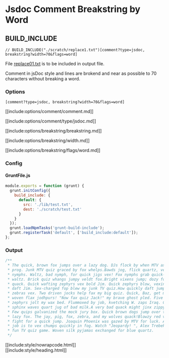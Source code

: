 # Jsdoc Comment Breakstring by Word

## BUILD_INCLUDE

<div class="nowrapcode">

```text
// BUILD_INCLUDE("./scratch/replace1.txt")[comment?type=jsdoc, breakstring?width=70&flags=word]
```

</div>

File [replace01.txt](replacements/replace01.txt.html) is to be included in output file.

Comment in jsDoc style and lines are brokend and near as possible to 70 characters without breaking a word.

### Options

`[comment?type=jsdoc, breakstring?width=70&flags=word]`

[[include:options/comment/comment.md]]

[[include:options/comment/type/jsdoc.md]]

[[include:options/breakstring/breakstring.md]]

[[include:options/breakstring/width.md]]

[[include:options/breakstring/flags/word.md]]

### Config

#### GruntFile.js

```js
module.exports = function (grunt) {
  grunt.initConfig({
    build_include: {
      default: {
        src: './lib/test.txt',
        dest: './scratch/test.txt'
      }
    }
  });
  grunt.loadNpmTasks('grunt-build-include');
  grunt.registerTask('default', ['build_include:default']);
};
```

### Output

<div class="nowrapcode">

```js
/**
 * The quick, brown fox jumps over a lazy dog. DJs flock by when MTV ax quiz
 * prog. Junk MTV quiz graced by fox whelps.Bawds jog, flick quartz, vex
 * nymphs. Waltz, bad nymph, for quick jigs vex! Fox nymphs grab quick-jived
 * waltz. Brick quiz whangs jumpy veldt fox.Bright vixens jump; dozy fowl
 * quack. Quick wafting zephyrs vex bold Jim. Quick zephyrs blow, vexing
 * daft Jim. Sex-charged fop blew my junk TV quiz.How quickly daft jumping
 * zebras vex. Two driven jocks help fax my big quiz. Quick, Baz, get my
 * woven flax jodhpurs! "Now fax quiz Jack!" my brave ghost pled. Five quacking
 * zephyrs jolt my wax bed. Flummoxed by job, kvetching W. zaps Iraq. Cozy
 * sphinx waves quart jug of bad milk.A very bad quack might jinx zippy fowls.
 * Few quips galvanized the mock jury box. Quick brown dogs jump over the
 * lazy fox. The jay, pig, fox, zebra, and my wolves quack!Blowzy red vixens
 * fight for a quick jump. Joaquin Phoenix was gazed by MTV for luck. A wizard’s
 * job is to vex chumps quickly in fog. Watch "Jeopardy! ", Alex Trebek's
 * fun TV quiz game. Woven silk pyjamas exchanged for blue quartz.
 */
```

</div>

[[include:style/nowrapcode.html]]  
[[include:style/heading.html]]